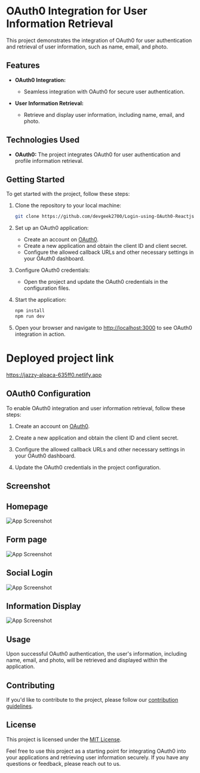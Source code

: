 # OAuth0 Integration for User Information Retrieval

This project demonstrates the integration of OAuth0 for user authentication and retrieval of user information, such as name, email, and photo.

## Features

- **OAuth0 Integration:**
  - Seamless integration with OAuth0 for secure user authentication.

- **User Information Retrieval:**
  - Retrieve and display user information, including name, email, and photo.

## Technologies Used

- **OAuth0:** The project integrates OAuth0 for user authentication and profile information retrieval.

## Getting Started

To get started with the project, follow these steps:

1. Clone the repository to your local machine:

   ```bash
   git clone https://github.com/devgeek2700/Login-using-OAuth0-Reactjs-Vite.git
   ```

2. Set up an OAuth0 application:
   - Create an account on [OAuth0](https://auth0.com/).
   - Create a new application and obtain the client ID and client secret.
   - Configure the allowed callback URLs and other necessary settings in your OAuth0 dashboard.

3. Configure OAuth0 credentials:
   - Open the project and update the OAuth0 credentials in the configuration files.

4. Start the application:

   ```bash
   npm install
   npm run dev
   ```

5. Open your browser and navigate to [http://localhost:3000](http://localhost:3000) to see OAuth0 integration in action.

   

# Deployed project link

https://jazzy-alpaca-635ff0.netlify.app


## OAuth0 Configuration

To enable OAuth0 integration and user information retrieval, follow these steps:

1. Create an account on [OAuth0](https://auth0.com/).

2. Create a new application and obtain the client ID and client secret.

3. Configure the allowed callback URLs and other necessary settings in your OAuth0 dashboard.

4. Update the OAuth0 credentials in the project configuration.

## Screenshot

## Homepage 

![App Screenshot](https://github.com/devgeek2700/Login-using-OAuth0-Reactjs-Vite/blob/master/1.png?raw=true)

## Form page

![App Screenshot](https://github.com/devgeek2700/Login-using-OAuth0-Reactjs-Vite/blob/master/2.png?raw=true)

## Social Login

![App Screenshot](https://raw.githubusercontent.com/devgeek2700/Login-using-OAuth0-Reactjs-Vite/master/3.webp)

## Information Display

![App Screenshot](https://github.com/devgeek2700/Login-using-OAuth0-Reactjs-Vite/blob/master/4.png?raw=true)

## Usage

Upon successful OAuth0 authentication, the user's information, including name, email, and photo, will be retrieved and displayed within the application.

## Contributing

If you'd like to contribute to the project, please follow our [contribution guidelines](CONTRIBUTING.md).

## License

This project is licensed under the [MIT License](LICENSE.md).

Feel free to use this project as a starting point for integrating OAuth0 into your applications and retrieving user information securely. If you have any questions or feedback, please reach out to us.




